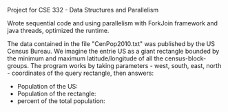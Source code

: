 Project for CSE 332 - Data Structures and Parallelism

Wrote sequential code and using parallelism with ForkJoin framework and java threads, optimized the runtime. 

The data contained in the file "CenPop2010.txt" was published by the US Census Bureau. We imagine the entrie US as a giant rectangle
bounded by the minimum and maximum latitude/longitude of all the census-block-groups. The program works by taking parameters - west, south, east, north - 
coordinates of the query rectangle, then answers:
  - Population of the US:
  - Population of the rectangle:
  - percent of the total population:


